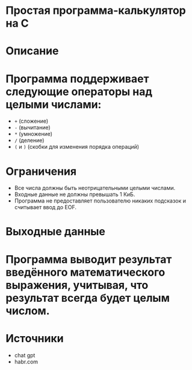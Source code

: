 # Простая программа-калькулятор на C

# Описание

# Программа поддерживает следующие операторы над целыми числами:
- `+` (сложение)
- `-` (вычитание)
- `*` (умножение)
- `/` (деление)
- `(` и `)` (скобки для изменения порядка операций)

# Ограничения
- Все числа должны быть неотрицательными целыми числами.
- Входные данные не должны превышать 1 КиБ.
- Программа не предоставляет пользователю никаких подсказок и считывает ввод до EOF.

# Выходные данные

# Программа выводит результат введённого математического выражения, учитывая, что результат всегда будет целым числом.

# Источники
- chat gpt
- habr.com
      
